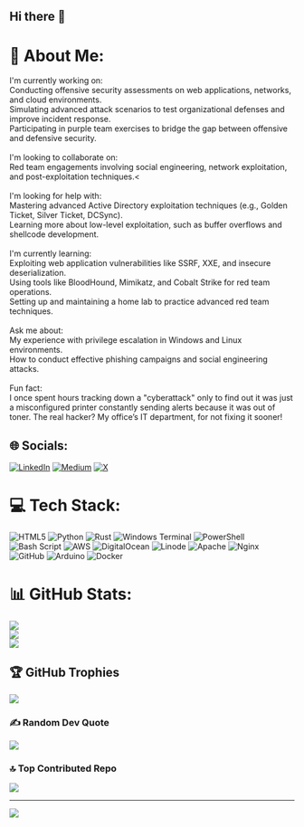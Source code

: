 ## Hi there 👋

<!--
**Sh3ph4rd/Sh3ph4rd** is a ✨ _special_ ✨ repository because its `README.md` (this file) appears on your GitHub profile.

Here are some ideas to get you started:

- 🔭 I’m currently working on ...
- 🌱 I’m currently learning ...
- 👯 I’m looking to collaborate on ...
- 🤔 I’m looking for help with ...
- 💬 Ask me about ...
- 📫 How to reach me: ...
- 😄 Pronouns: ...
- ⚡ Fun fact: ...
-->
# 💫 About Me:
I'm currently working on:<br>Conducting offensive security assessments on web applications, networks, and cloud environments.<br>Simulating advanced attack scenarios to test organizational defenses and improve incident response.<br>Participating in purple team exercises to bridge the gap between offensive and defensive security.<br><br>I'm looking to collaborate on:<br>Red team engagements involving social engineering, network exploitation, and post-exploitation techniques.<<br><br>I'm looking for help with:<br>Mastering advanced Active Directory exploitation techniques (e.g., Golden Ticket, Silver Ticket, DCSync).<br>Learning more about low-level exploitation, such as buffer overflows and shellcode development.<br><br>I'm currently learning:<br>Exploiting web application vulnerabilities like SSRF, XXE, and insecure deserialization.<br>Using tools like BloodHound, Mimikatz, and Cobalt Strike for red team operations.<br>Setting up and maintaining a home lab to practice advanced red team techniques.<br><br>Ask me about:<br>My experience with privilege escalation in Windows and Linux environments.<br>How to conduct effective phishing campaigns and social engineering attacks.<br><br>Fun fact:<br>I once spent hours tracking down a "cyberattack" only to find out it was just a misconfigured printer constantly sending alerts because it was out of toner. The real hacker? My office’s IT department, for not fixing it sooner!


## 🌐 Socials:
[![LinkedIn](https://img.shields.io/badge/LinkedIn-%230077B5.svg?logo=linkedin&logoColor=white)](https://linkedin.com/in/toyeeb-akintayo) [![Medium](https://img.shields.io/badge/Medium-12100E?logo=medium&logoColor=white)](https://medium.com/@sh3ph4rd) [![X](https://img.shields.io/badge/X-black.svg?logo=X&logoColor=white)](https://x.com/Alpha-L3gacy) 

# 💻 Tech Stack:
![HTML5](https://img.shields.io/badge/html5-%23E34F26.svg?style=for-the-badge&logo=html5&logoColor=white) ![Python](https://img.shields.io/badge/python-3670A0?style=for-the-badge&logo=python&logoColor=ffdd54) ![Rust](https://img.shields.io/badge/rust-%23000000.svg?style=for-the-badge&logo=rust&logoColor=white) ![Windows Terminal](https://img.shields.io/badge/Windows%20Terminal-%234D4D4D.svg?style=for-the-badge&logo=windows-terminal&logoColor=white) ![PowerShell](https://img.shields.io/badge/PowerShell-%235391FE.svg?style=for-the-badge&logo=powershell&logoColor=white) ![Bash Script](https://img.shields.io/badge/bash_script-%23121011.svg?style=for-the-badge&logo=gnu-bash&logoColor=white) ![AWS](https://img.shields.io/badge/AWS-%23FF9900.svg?style=for-the-badge&logo=amazon-aws&logoColor=white) ![DigitalOcean](https://img.shields.io/badge/DigitalOcean-%230167ff.svg?style=for-the-badge&logo=digitalOcean&logoColor=white) ![Linode](https://img.shields.io/badge/linode-00A95C?style=for-the-badge&logo=linode&logoColor=white) ![Apache](https://img.shields.io/badge/apache-%23D42029.svg?style=for-the-badge&logo=apache&logoColor=white) ![Nginx](https://img.shields.io/badge/nginx-%23009639.svg?style=for-the-badge&logo=nginx&logoColor=white) ![GitHub](https://img.shields.io/badge/github-%23121011.svg?style=for-the-badge&logo=github&logoColor=white) ![Arduino](https://img.shields.io/badge/-Arduino-00979D?style=for-the-badge&logo=Arduino&logoColor=white) ![Docker](https://img.shields.io/badge/docker-%230db7ed.svg?style=for-the-badge&logo=docker&logoColor=white)
# 📊 GitHub Stats:
![](https://github-readme-stats.vercel.app/api?username=Sh3ph4rd&theme=dark&hide_border=false&include_all_commits=false&count_private=false)<br/>
![](https://github-readme-streak-stats.herokuapp.com/?user=Sh3ph4rd&theme=dark&hide_border=false)<br/>
![](https://github-readme-stats.vercel.app/api/top-langs/?username=Sh3ph4rd&theme=dark&hide_border=false&include_all_commits=false&count_private=false&layout=compact)

## 🏆 GitHub Trophies
![](https://github-profile-trophy.vercel.app/?username=Sh3ph4rd&theme=radical&no-frame=false&no-bg=false&margin-w=4)

### ✍️ Random Dev Quote
![](https://quotes-github-readme.vercel.app/api?type=horizontal&theme=radical)

### 🔝 Top Contributed Repo
![](https://github-contributor-stats.vercel.app/api?username=Sh3ph4rd&limit=5&theme=dark&combine_all_yearly_contributions=true)

---
[![](https://visitcount.itsvg.in/api?id=Sh3ph4rd&icon=0&color=0)](https://visitcount.itsvg.in)

<!-- Proudly created with GPRM ( https://gprm.itsvg.in ) -->
